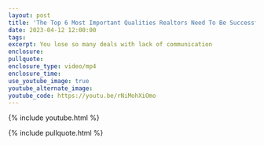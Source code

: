 ```yaml
---
layout: post
title: 'The Top 6 Most Important Qualities Realtors Need To Be Successful '
date: 2023-04-12 12:00:00
tags:
excerpt: You lose so many deals with lack of communication
enclosure:
pullquote:
enclosure_type: video/mp4
enclosure_time:
use_youtube_image: true
youtube_alternate_image:
youtube_code: https://youtu.be/rNiMohXiOmo
---
```

{% include youtube.html %}

{% include pullquote.html %}
